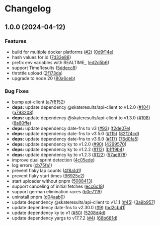 # Changelog

## 1.0.0 (2024-04-12)


### Features

* build for multiple docker platforms ([#2](https://github.com/skateresults/realtime-uploader/issues/2)) ([0d9f14e](https://github.com/skateresults/realtime-uploader/commit/0d9f14ec8d5f7b9f54217138183a9804e7151d76))
* hash values for id ([7d33e88](https://github.com/skateresults/realtime-uploader/commit/7d33e886f3eaf0d6424136c8cfa14fa15ea6879d))
* prefix env variables with REALTIME_ ([ed2d5b6](https://github.com/skateresults/realtime-uploader/commit/ed2d5b6b77087c94781d9404bcfb8c5899179fec))
* support TimeResults ([5ddecc8](https://github.com/skateresults/realtime-uploader/commit/5ddecc8b7e7ffdd3562da7ae15bc14033f3926f1))
* throttle upload ([2f173da](https://github.com/skateresults/realtime-uploader/commit/2f173da6f94e8758d4db30d01a3749fa66c54ed0))
* upgrade to node 20 ([80a6ceb](https://github.com/skateresults/realtime-uploader/commit/80a6ceb150d78c74d942a26014052918442e9d05))


### Bug Fixes

* bump api-client ([a7f8152](https://github.com/skateresults/realtime-uploader/commit/a7f8152804c9ea75dd5cf3299cb39fe729d0c5a7))
* **deps:** update dependency @skateresults/api-client to v1.2.0 ([#104](https://github.com/skateresults/realtime-uploader/issues/104)) ([a793208](https://github.com/skateresults/realtime-uploader/commit/a793208a640a1188783c4437c619ff977e9aecd0))
* **deps:** update dependency @skateresults/api-client to v1.3.0 ([#108](https://github.com/skateresults/realtime-uploader/issues/108)) ([8a80ffe](https://github.com/skateresults/realtime-uploader/commit/8a80ffeca2ae4142e864f9031eee3039462ad6f2))
* **deps:** update dependency date-fns to v3 ([#93](https://github.com/skateresults/realtime-uploader/issues/93)) ([f2de07e](https://github.com/skateresults/realtime-uploader/commit/f2de07eec82bc1d723a4e6ce3e505835d63469ba))
* **deps:** update dependency date-fns to v3.5.0 ([#115](https://github.com/skateresults/realtime-uploader/issues/115)) ([82f24cd](https://github.com/skateresults/realtime-uploader/commit/82f24cd241c1aa3e48502485360f931f970f95bd))
* **deps:** update dependency date-fns to v3.6.0 ([#117](https://github.com/skateresults/realtime-uploader/issues/117)) ([76d0fa5](https://github.com/skateresults/realtime-uploader/commit/76d0fa5eb82b23a0e63c2e9bd5d902dcfdc2ee8f))
* **deps:** update dependency ky to v1.2.0 ([#90](https://github.com/skateresults/realtime-uploader/issues/90)) ([4299570](https://github.com/skateresults/realtime-uploader/commit/4299570871c3721f050a8836b8ef7ee062669ca8))
* **deps:** update dependency ky to v1.2.2 ([#112](https://github.com/skateresults/realtime-uploader/issues/112)) ([b1ff9b4](https://github.com/skateresults/realtime-uploader/commit/b1ff9b4762cd94fa8a62aebaa1c29037c6042d16))
* **deps:** update dependency ky to v1.2.3 ([#122](https://github.com/skateresults/realtime-uploader/issues/122)) ([57ae978](https://github.com/skateresults/realtime-uploader/commit/57ae978353e5e99164496ed6f8e3afabf0bc43e2))
* improve dual sprint detection ([4c05ede](https://github.com/skateresults/realtime-uploader/commit/4c05ede99df8f4ccee5fc783748c14922c70f6fb))
* log errors ([cb75fa1](https://github.com/skateresults/realtime-uploader/commit/cb75fa1a8c5768a0f479293b3f5cc98ea4a8fde4))
* prevent flaky lap counts ([4f8a1d1](https://github.com/skateresults/realtime-uploader/commit/4f8a1d1574c2bf1b1c30184072215184bd960945))
* prevent flaky start times ([96925e2](https://github.com/skateresults/realtime-uploader/commit/96925e2343d9d598a1ec4ea4fe119b01ba535cb0))
* start uploader without pnpm ([5088413](https://github.com/skateresults/realtime-uploader/commit/5088413baf1ec3c3a7e8037e1928255eed9cbbf0))
* support canceling of initial fetches ([ecc6c18](https://github.com/skateresults/realtime-uploader/commit/ecc6c189da4ef781422e0c044ddb16cbfc1401d9))
* support german elimination races ([b0e7119](https://github.com/skateresults/realtime-uploader/commit/b0e711984449e4ee604d31662ef087c8f6f80708))
* uninstall pnpm ([d04aab0](https://github.com/skateresults/realtime-uploader/commit/d04aab07f5d59d739060eabdd20b72a0e7b5f8ea))
* update dependency @skateresults/api-client to v1.1.1 ([#45](https://github.com/skateresults/realtime-uploader/issues/45)) ([3a9b957](https://github.com/skateresults/realtime-uploader/commit/3a9b957672314db103b912f767577bf5cd4289a0))
* update dependency date-fns to v2.30.0 ([#9](https://github.com/skateresults/realtime-uploader/issues/9)) ([bd2cb41](https://github.com/skateresults/realtime-uploader/commit/bd2cb41f8d49cab26a44b4129f9c09bc2bcaa5ba))
* update dependency ky to v1 ([#50](https://github.com/skateresults/realtime-uploader/issues/50)) ([5208d4d](https://github.com/skateresults/realtime-uploader/commit/5208d4d023bb78b225294f11c4f2bb91e1696a9c))
* update dependency yargs to v17.7.2 ([#4](https://github.com/skateresults/realtime-uploader/issues/4)) ([68b681d](https://github.com/skateresults/realtime-uploader/commit/68b681d9c428b7d2e61c162bf728658f50d2ba42))
